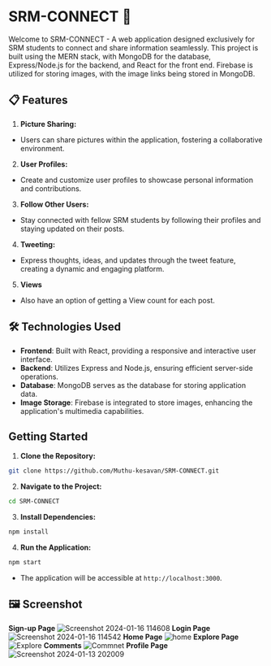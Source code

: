 # SRM-CONNECT 🚀 

Welcome to SRM-CONNECT - A web application designed exclusively for SRM students to connect and share information seamlessly. This project is built using the MERN stack, with MongoDB for the database, Express/Node.js for the backend, and React for the front end. Firebase is utilized for storing images, with the image links being stored in MongoDB.

## 📋 Features
1. **Picture Sharing:**
- Users can share pictures within the application, fostering a collaborative environment.
2. **User Profiles:**
- Create and customize user profiles to showcase personal information and contributions.
3. **Follow Other Users:**
- Stay connected with fellow SRM students by following their profiles and staying updated on their posts.
4. **Tweeting:**
- Express thoughts, ideas, and updates through the tweet feature, creating a dynamic and engaging platform.
5. **Views**
- Also have an option of getting a View count for each post.

## 🛠️ Technologies Used
- **Frontend**: Built with React, providing a responsive and interactive user interface.
- **Backend**: Utilizes Express and Node.js, ensuring efficient server-side operations.
- **Database**: MongoDB serves as the database for storing application data.
- **Image Storage**: Firebase is integrated to store images, enhancing the application's multimedia capabilities.

## Getting Started
1. **Clone the Repository:**
````bash
git clone https://github.com/Muthu-kesavan/SRM-CONNECT.git
````
2. **Navigate to the Project:**
````bash
cd SRM-CONNECT
````
3. **Install Dependencies:**
````bash
npm install
````
4. **Run the Application:**

````bash
npm start
````
- The application will be accessible at `http://localhost:3000`.

## 🖼️ Screenshot
**Sign-up Page**
![Screenshot 2024-01-16 114608](https://github.com/Muthu-kesavan/SRM-CONNECT/assets/73815261/2931f77a-7e6e-4ac6-9765-d0481890254d)
**Login Page**
![Screenshot 2024-01-16 114542](https://github.com/Muthu-kesavan/SRM-CONNECT/assets/73815261/f27af43b-d700-4b7d-8185-c708ed561b6e)
**Home Page**
![home](https://github.com/Muthu-kesavan/SRM-CONNECT/assets/73815261/a41183d3-5ab8-4441-8b34-711d61e811c4)
**Explore Page**
![Explore](https://github.com/Muthu-kesavan/SRM-CONNECT/assets/73815261/d9e2f799-80d2-4203-8d17-186b46cfe3f3)
**Comments**
![Commnet](https://github.com/Muthu-kesavan/SRM-CONNECT/assets/73815261/2682a264-3c1e-4052-9e2c-0c6a4b303cc3)
**Profile Page**
![Screenshot 2024-01-13 202009](https://github.com/Muthu-kesavan/SRM-CONNECT/assets/73815261/a3c07ee2-b1e6-4b8a-a89c-7bd1e17625fd)
